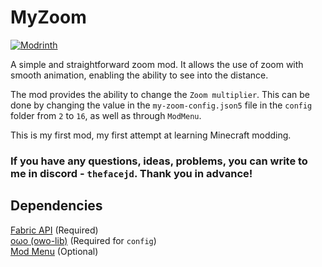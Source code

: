 # MyZoom
[![Modrinth](https://img.shields.io/modrinth/dt/g2wdatnc?style=flat-square&label=Modrinth&color=%2318c05e)](https://modrinth.com/mod/myzoom)

A simple and straightforward zoom mod. 
It allows the use of zoom with smooth animation, enabling the ability to see into the distance. 

The mod provides the ability to change the `Zoom multiplier`. This can be done by changing the value in the `my-zoom-config.json5` file in the `config` folder from `2` to `16`, as well as through `ModMenu`.

This is my first mod, my first attempt at learning Minecraft modding.

### If you have any questions, ideas, problems, you can write to me in discord - `thefacejd`. Thank you in advance!

## Dependencies
[Fabric API](https://modrinth.com/mod/fabric-api) (Required)\
[oωo (owo-lib)](https://modrinth.com/mod/owo-lib) (Required for `config`)\
[Mod Menu](https://modrinth.com/mod/modmenu) (Optional)
